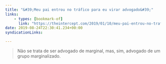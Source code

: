 ```yaml
---
title: "&#39;Meu pai entrou no tráfico para eu virar advogado&#39;"
links:
    - types: [bookmark-of]
      link: "https://theintercept.com/2019/01/10/meu-pai-entrou-no-trafico/"
date: 2019-08-24T22:30:41.234+00:00
syndicationLinks:

---
```


> Não se trata de ser advogado de marginal, mas, sim, advogado de um grupo marginalizado.